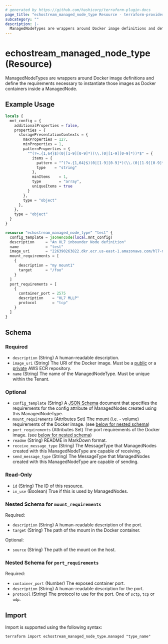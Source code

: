 ```yaml
---
# generated by https://github.com/hashicorp/terraform-plugin-docs
page_title: "echostream_managed_node_type Resource - terraform-provider-echostream"
subcategory: ""
description: |-
  ManagedNodeTypes are wrappers around Docker image definitions and define the requirements necessary to instantiate those images as Docker containers inside a ManagedNode.
---
```


# echostream_managed_node_type (Resource)

ManagedNodeTypes are wrappers around Docker image definitions and define the requirements necessary to instantiate those images as Docker containers inside a ManagedNode.

## Example Usage

```terraform
locals {
  mnt_config = {
    additionalProperties = false,
    properties = {
      storagePresentationContexts = {
        maxProperties = 127,
        minProperties = 1,
        patternProperties = {
          "^(?=.{1,64}$)(0|[1-9][0-9]*)(\\.(0|[1-9][0-9]*))*$" = {
            items = {
              pattern = "^(?=.{1,64}$)(0|[1-9][0-9]*)(\\.(0|[1-9][0-9]*))*$",
              type    = "string"
            },
            minItems    = 1,
            type        = "array",
            uniqueItems = true
          }
        },
        type = "object"
      },
    },
    type = "object"
  }
}

resource "echostream_managed_node_type" "test" {
  config_template = jsonencode(local.mnt_config)
  description     = "An HL7 inbounder Node definition"
  name            = "test"
  image_uri       = "226390263822.dkr.ecr.us-east-1.amazonaws.com/hl7-mllp-inbound-node:0.5-dev"
  mount_requirements = [
    {
      description = "my mount1"
      target      = "/foo"
    }
  ]
  port_requirements = [
    {
      container_port = 2575
      description    = "HL7 MLLP"
      protocol       = "tcp"
    }
  ]
}
```

<!-- schema generated by tfplugindocs -->
## Schema

### Required

- `description` (String) A human-readable description.
- `image_uri` (String) The URI of the Docker image. Must be a [public](https://docs.aws.amazon.com/AmazonECR/latest/public/public-repositories.html) or a [private](https://docs.aws.amazon.com/AmazonECR/latest/userguide/Repositories.html) AWS ECR repository.
- `name` (String) The name of the ManagedNodeType. Must be unique within the Tenant.

### Optional

- `config_template` (String) A [JSON Schema](https://json-schema.org/) document that specifies the requirements for the config attribute of ManagedNodes created using this ManagedNodeType.
- `mount_requirements` (Attributes Set) The mount (i.e. - volume) requirements of the Docker image. (see [below for nested schema](#nestedatt--mount_requirements))
- `port_requirements` (Attributes Set) The port requirements of the Docker image. (see [below for nested schema](#nestedatt--port_requirements))
- `readme` (String) README in MarkDown format.
- `receive_message_type` (String) The MessageType that ManagedNodes created with this ManagedNodeType are capable of receiving.
- `send_message_type` (String) The MessageType that ManagedNodes created with this ManagedNodeType are capable of sending.

### Read-Only

- `id` (String) The ID of this resource.
- `in_use` (Boolean) True if this is used by ManagedNodes.

<a id="nestedatt--mount_requirements"></a>
### Nested Schema for `mount_requirements`

Required:

- `description` (String) A human-readable description of the port.
- `target` (String) The path of the mount in the Docker container.

Optional:

- `source` (String) The path of the mount on the host.


<a id="nestedatt--port_requirements"></a>
### Nested Schema for `port_requirements`

Required:

- `container_port` (Number) The exposed container port.
- `description` (String) A human-readable description for the port.
- `protocol` (String) The protocol to use for the port. One of `sctp`, `tcp` or `udp`.

## Import

Import is supported using the following syntax:

```shell
terraform import echostream_managed_node_type.managed "type_name"
```
